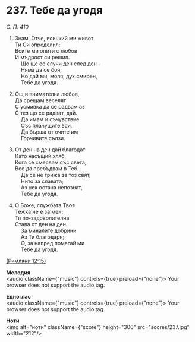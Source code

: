 # 237. Тебе да угодя  

*С. П. 410*  

1. Знам, Отче, всичкий ми живот  
Ти Си определил;  
Всите ми опити с любов  
И мъдрост си решил.  
    Що ще се случи ден след ден -  
    Няма да се боя;  
    Но дай ми, моля, дух смирен,  
    Тебе да угодя.  

2. Ощ и внимателна любов,  
Да срещам веселят  
С усмивка да се радвам аз  
С тез що се радват, дай.  
    Да имам и съчувствие  
    Със плачущите вси,  
    Да бърша от очите им  
    Горчивите сълзи.  

3. От ден на ден дай благодат  
Като насъщий хляб,  
Кога се смесвам със света,  
Все да пребъдвам в Теб.  
    Да се не грижа за тоз свят,  
    Нито за славата;  
    Аз нек остана непознат,  
    Тебе да угодя.  

4. О Боже, службата Твоя  
Тежка не е за мен;  
Тя по-задоволителна  
Става от ден на ден.  
    За миналите добрини  
    Аз Ти благодаря;  
    О, за напред помагай ми  
    Тебе да угодя.  

[(Римляни 12:15)](http://biblia.bg/index.php?k=52&g=12&s=15)  

__Мелодия__  
<audio className={"music"} controls={true} preload={"none"}><source src="mp3/237.mp3" type="audio/mpeg"/>
Your browser does not support the audio tag.
</audio>  

__Едноглас__  
<audio className={"music"} controls={true} preload={"none"}><source src="transp/237.mp3" type="audio/mpeg"/>
Your browser does not support the audio tag.
</audio>  

__Ноти__  
<img alt="ноти" className={"score"} height="300" src="scores/237.jpg" width="212"/>

